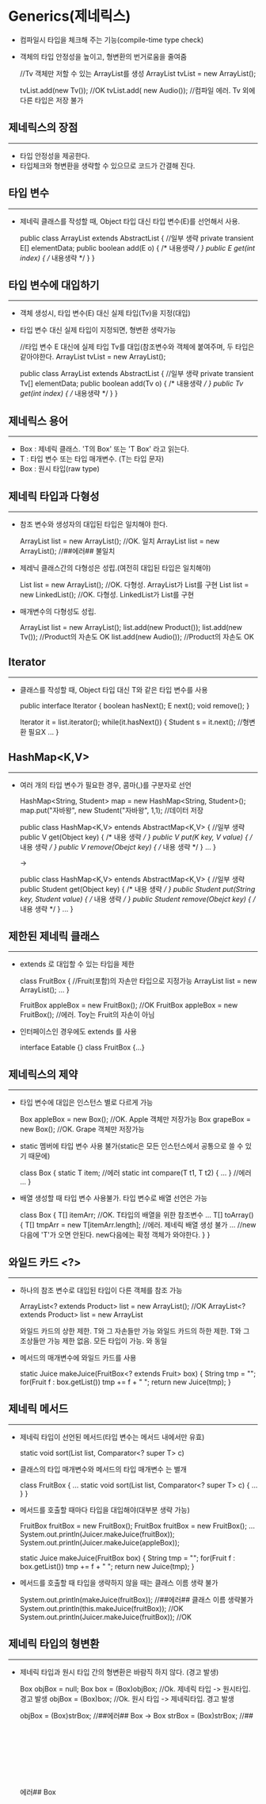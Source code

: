 Generics(제네릭스)
==================

* 컴파일시 타입을 체크해 주는 기능(compile-time type check)
* 객체의 타입 안정성을 높이고, 형변환의 번거로움을 줄여줌


    //Tv 객체만 저할 수 있는 ArrayList를 생성
    ArrayList<Tv> tvList = new ArrayList<Tv>();

    tvList.add(new Tv()); //OK
    tvList.add( new Audio()); //컴파일 에러. Tv 외에 다른 타입은 저장 불가


제네릭스의 장점
----------
*****

* 타입 안정성을 제공한다.
* 타입체크와 형변환을 생략할 수 있으므로 코드가 간결해 진다.


타입 변수
----------
*****

* 제네릭 클래스를 작성할 때, Object 타입 대신 타입 변수(E)를 선언해서 사용.


    public class ArrayList<E> extends AbstractList<E> { //일부 생략
        private transient E[] elementData;
        public boolean add(E o) { /* 내용생략 */ }
        public E get(int index) { /* 내용생략 */ }
    }


타입 변수에 대입하기
-------------
*****

* 객체 생성시, 타입 변수(E) 대신 실제 타입(Tv)을 지정(대입)
* 타입 변수 대신 실제 타입이 지정되면, 형변환 생략가능


    //타입 변수 E 대신에 실제 타입 Tv를 대입(참조변수와 객체에 붙여주며, 두 타입은 같아야한다.
    ArrayList<Tv> tvList = new ArrayList<Tv>();

    public class ArrayList<Tv> extends AbstractList<Tv> { //일부 생략
        private transient Tv[] elementData;
        public boolean add(Tv o) { /* 내용생략 */ }
        public Tv get(int index) { /* 내용생략 */ }
    }


제네릭스 용어
----------
*****

* Box<T> : 제네릭 클래스. 'T의 Box' 또는 'T Box' 라고 읽는다.
* T : 타입 변수 또는 타입 매개변수. (T는 타입 문자)
* Box : 원시 타입(raw type)


제네릭 타입과 다형성
-----------
*****

* 참조 변수와 생성자의 대입된 타입은 일치해야 한다.


    ArrayList<Tv>      list = new ArrayList<Tv>();  //OK. 일치
    ArrayList<Product> list = new ArrayList<Tv>();  //##에러## 불일치


* 제레닉 클래스간의 다형성은 성립.(여전히 대입된 타입은 일치해야)


    List<Tv> list = new ArrayList<Tv>(); //OK. 다형성. ArrayList가 List를 구현
    List<Tv> list = new LinkedList<Tv>(); //OK. 다형성. LinkedList가 List를 구현


* 매개변수의 다형성도 성립.


    ArrayList<Product> list = new ArrayList<Product>();
    list.add(new Product());
    list.add(new Tv());     //Product의 자손도 OK
    list.add(new Audio());  //Product의 자손도 OK


Iterator<E>
--------------
*****

* 클래스를 작성할 때, Object 타입 대신 T와 같은 타입 변수를 사용


    public interface Iterator<E> {
        boolean hasNext();
        E next();
        void remove();
    }


    Iterator<Student> it = list.iterator();
    while(it.hasNext()) {
        Student s = it.next(); //형변환 필요X
        ...
    }


HashMap<K,V>
--------
*****

* 여러 개의 타입 변수가 필요한 경우, 콤마(,)를 구분자로 선언


    HashMap<String, Student> map = new HashMap<String, Student>();
    map.put("자바왕", new Student("자바왕", 1,1); //데이터 저장


    public class HashMap<K,V> entends AbstractMap<K,V> { //일부 생략
        public V get(Object key) { /* 내용 생략 */ }
        public V put(K key, V value) { /* 내용 생략 */ }
        public V remove(Obejct key) { /* 내용 생략 */ }
            ...
    }

    ->

    public class HashMap<K,V> entends AbstractMap<K,V> { //일부 생략
        public Student get(Object key) { /* 내용 생략 */ }
        public Student put(String key, Student value) { /* 내용 생략 */ }
        public Student remove(Obejct key) { /* 내용 생략 */ }
            ...
    }


제한된 제네릭 클래스
---------
*****

* extends 로 대입할 수 있는 타입을 제한


    class FruitBox<T extends Fruit> { //Fruit(포함)의 자손만 타입으로 지정가능
        ArrayList<T> list = new ArrayList<T>();
        ...
    }

    FruitBox<Apple> appleBox = new FruitBox<Apple>(); //OK
    FruitBox<Toy> appleBox = new FruitBox<Toy>();     //에러. Toy는 Fruit의 자손이 아님


* 인터페이스인 경우에도 extends 를 사용


    interface Eatable {}
    class FruitBox<T extends Detable> {...}


제네릭스의 제약
--------
*****

* 타입 변수에 대입은 인스턴스 별로 다르게 가능


    Box<Apple> appleBox = new Box<Apple>(); //OK. Apple 객체만 저장가능
    Box<Grape> grapeBox = new Box<Grape>(); //OK. Grape 객체만 저장가능


* static 멤버에 타입 변수 사용 불가(static은 모든 인스턴스에서 공통으로 쓸 수 있기 때문에)


    class Box<T> {
        static T item; //에러
        static int compare(T t1, T t2) { ... } //에러
        ...
    }


* 배열 생성할 때 타입 변수 사용불가. 타입 변수로 배열 선언은 가능


    class Box<T> {
        T[] itemArr; //OK. T타입의 배열을 위한 참조변수
            ...
        T[] toArray() {
            T[] tmpArr = new T[itemArr.length]; //에러. 제네릭 배열 생성 불가
            ... //new 다음에 'T'가 오면 안된다. new다음에는 확정 객체가 와야한다.
        }
    }


와일드 카드 <?>
----------
*****

* 하나의 참조 변수로 대입된 타입이 다른 객체를 참조 가능


    ArrayList<? extends Product> list = new ArrayList<Tv>(); //OK
    ArrayList<? extends Product> list = new ArrayList<Audio>(); //OK
    ArrayList<Product> list = new ArrayList<Tv>(); //##에러## 대입된 타입 불일치

    <? extends T> 와일드 카드의 상한 제한. T와 그 자손들만 가능
    <? super T>   와일드 카드의 하한 제한. T와 그 조상들만 가능
    <?>           제한 없음. 모든 타입이 가능. <? extends Object>와 동일


* 메서드의 매개변수에 와일드 카드를 사용


    static Juice makeJuice(FruitBox<? extends Fruit> box) {
        String tmp = "";
        for(Fruit f : box.getList()) tmp += f + " ";
        return new Juice(tmp);
    }


제네릭 메서드
------
*****

* 제네릭 타입이 선언된 메서드(타입 변수는 메서드 내에서만 유효)


    static <T> void sort(List<T> list, Comparator<? super T> c)


* 클래스의 타입 매개변수<T>와 메서드의 타입 매개변수 <T>는 별개


    class FruitBox<T> {
        ...
        static <T> void sort(List<T> list, Comparator<? super T> c) {
            ...
        }
    }


* 메서드를 호출할 때마다 타입을 대입해야(대부분 생략 가능)


    FruitBox<Fruit> fruitBox = new FruitBox<Fruit>();
    FruitBox<Apple> fruitBox = new FruitBox<Apple>();
        ...
    System.out.println(Juicer.<Fruit>makeJuice(fruitBox));
    System.out.println(Juicer.<Apple>makeJuice(appleBox));


    static <T extends Fruit> Juice makeJuice(FruitBox<T> box) {
        String tmp = "";
        for(Fruit f : box.getList()) tmp += f + " ";
        return new Juice(tmp);
    }


* 메서드를 호출할 때 타입을 생략하지 않을 때는 클래스 이름 생략 불가


    System.out.println(<Fruit>makeJuice(fruitBox)); //##에러## 클래스 이름 생략불가
    System.out.println(this.<Fruit>makeJuice(fruitBox));   //OK
    System.out.println(Juicer.<Fruit>makeJuice(fruitBox)); //OK


제네릭 타입의 형변환
--------
*****

* 제네릭 타입과 원시 타입 간의 형변환은 바람직 하지 않다. (경고 발생)


    Box<Object> objBox = null;
    Box box = (Box)objBox;     //Ok. 제네릭 타입 -> 원시타입. 경고 발생
    objBox = (Box<Object>)box; //Ok. 원시 타입 -> 제네릭타입. 경고 발생

    objBox = (Box<Object>)strBox; //##에러## Box<String> -> Box<Object>
    strBox = (Box<String>)strBox; //##에러## Box<Object> -> Box<String>


* 와일드 카드가 사용된 제네릭 타입으로는 형변환 가능


    Box<Object>  objBox = (Box<object>)new Box<String>(); //##에러## 형변환 분가능
    Box<? extends Object> wBox = (Box<? extends Object>)new Box<String>(); //OK
    Box<? extends Object> wBox = new Box<String>(); //OK. 위문장에서 형변환 코드 생략 가능

    //매개변수로 FruitBox<Fruit>, FruitBox<Apple>, FruitBox<Grape> 등이 가능
    static Juice makeJuice(FruitBox<? entends Fruit> box) {...}

    FruitBox<? extends Fruit> box = new FruitBox<Fruit>(); //OK
    FruitBox<? extends Fruit> box = new FruitBox<Apple>(); //OK


제네릭 타입의 제거
---------
*****

* 컴파일러는 제네릭 타입을 제거하고, 필요한 곳에 형변환을 넣는다.
1. 제네릭 타입의 경계(bound)를 제거 -> 하위호환성 때문에
2. 제네릭 타입 제거 후에 타입이 불일치하면, 형변환을 추가
3. 와일드 카드가 포함된 경우, 적절한 타입으로 형변환 추가


열거형(enum)
===============================

열거형(enum)
--------------
*****

* 관련된 상수들을 같이 묶어 놓은 것. Java는 타입에 안전한 열거형을 제공


    class Card { 
        enum Kind { CLOVER, HEART, DIAMOND, SPADE } //열거형 Kind를 정의 //0,1,2,3
        enum Value { TWO, THREE, FOUR }             //열거형 Value를 정의

        final Kind kind; //타입이 int가 아닌 Kind임에 유의하자.
        final Value value; 
    }


* Java의 열거형은 값과 타입을 모두 체크한다.


    if(Card.Kind.CLOVER == Card.Value.TWO) { //##컴파일 에러## 타입이 달라서 비교 불가.


열거형의 정의와 사용
-------
*****

* 열거형을 정의하는 방법
  

    enum 열거형이름 { 상수명1, 상수명2, ... }
    
    enum Direction { EAST, SOUTH, WEST, NORTH }


* 열거형 타입의 변수를 선언하고 사용하는 방법


    class Unit {
        int x, y; //유닛의 위치
        Direction dir; //열거형 인스턴스 변수를 선언

        void init() { 
            dir = Direction.EAST; //유닛의 방향을 EAST로초기화
        }
    }


* 열거형 상수의 비교에 ==와 compareTo() 사용가능

    
    if(dir==Direction.EAST) {  //true
        x++;
    } else if(dir > Direction.WEST) { //##에러## 열거형 상수에 비교연산자 사용불가
        ...
    } else of(dir.compareTo(Direction.WEST) > 0 ) { //compareTo()는 가능
        
    //CompareTo() : 왼쪽크면 양수 / 같으면 0 / 오른쪽이 크면 음수


열거형의 조상 - java.lang.Enum
----------
*****

모든 열거형은 Enum의 자손이며, 아래의 메서드를 상속받는다.

* Class<E> getDeclaringClass() : 열거형의 Class객체를 반환
* String name() : 열거형 상수의 이름을 문자열로 반환
* int ordinal() : 열거형 상수가 정의된 순서를 반환(0부터 시작)
* T valueOf(Class<T> enumType, String name) : 지정된 열거형에서 name과 일치하는 열거형 상수를 반환

values(), valueOf()는 컴파일러가 자동으로 추가


    static E[] values()
    static E valueOf(String name)

    Direction[] dArr = Direction.values();
    //Direction d = Direction.valueOf("WEST");

    for(Direction d : dArr) 
        System.out.printf("%s=%d%n", d.name(), d.ordinal());


열거형에 멤버 추가하기
-------------
*****

* 불연속적인 열거형 상수의 경우, 원하는 값을 괄호()안에 적는다.


    enum Direction { EAST(1), SOUTH(5), WEST(-1), NORTH(10) }


* 괄호()를 사용하려면, 인스턴스 변수와 생성자를 새로 추가해 줘야한다.


    enum Direction {
        EAST(1), SOUTH(5), WEST(-1), NORTH(10); //끝에 ';'를 추가해야 한다.
        
        //값을 저장할 iv 변수를 선언 및 생성자를 정의해줘야 값을 저장할 수 있다.
        private final int value; //정수를 저장할 필드(인스턴스 변수)를 추가
        Direction(int value) { this.value = value; } //생성자를 추가
        //생성자는 항시적으로 private 이므로, 생략되어있음
        
        public int getValue() { return value; }
    }


* 열거형의 생성자는 묵시적으로 private 이므로, 외부에서 객체생성 불가


    Direction d = new Direction(1); //##에러## 열거형의 생성자는 외부에서 호출불가





    